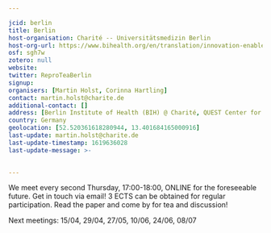 ```yaml
---

jcid: berlin
title: Berlin
host-organisation: Charité -- Universitätsmedizin Berlin
host-org-url: https://www.bihealth.org/en/translation/innovation-enabler/quest-center
osf: sgh7w
zotero: null
website: 
twitter: ReproTeaBerlin
signup: 
organisers: [Martin Holst, Corinna Hartling]
contact: martin.holst@charite.de
additional-contact: []
address: [Berlin Institute of Health (BIH) @ Charité, QUEST Center for Transforming Biomedical Research, Anna-Louisa-Karsch-Straße 2, 10178 Berlin]
country: Germany
geolocation: [52.520361618280944, 13.401684165000916]
last-update: martin.holst@charite.de
last-update-timestamp: 1619636028
last-update-message: >-
  

---
```


We meet every second Thursday, 17:00-18:00, ONLINE for the foreseeable future. Get in touch via email! 3 ECTS can be obtained for regular participation. Read the paper and come by for tea and discussion!

Next meetings: 15/04, 29/04, 27/05, 10/06, 24/06, 08/07
